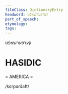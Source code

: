 ```yaml
---
fileClass: DictionaryEntry
headword: קערפּערשאַפֿט
part_of_speech: 
etymology: 
tags: 
---
```

קערפּערשאַפֿט

HASIDIC
=======
= AMERICA = 

/kɛrpəršaft/